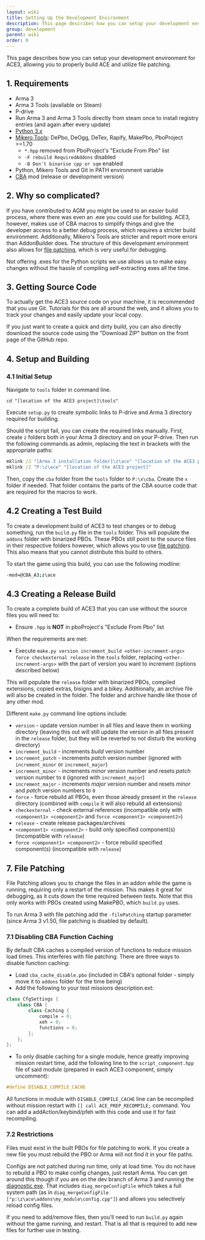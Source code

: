 ```yaml
---
layout: wiki
title: Setting Up the Development Environment
description: This page describes how you can setup your development environment for ACE3, allowing you to properly build ACE and utilize file patching.
group: development
parent: wiki
order: 0
---
```


This page describes how you can setup your development environment for ACE3, allowing you to properly build ACE and utilize file patching.


## 1. Requirements

- Arma 3
- Arma 3 Tools (available on Steam)
- P-drive
- Run Arma 3 and Arma 3 Tools directly from steam once to install registry entries (and again after every update)
- [Python 3.x](https://www.python.org/)
- [Mikero Tools](https://mikero.bytex.digital/Downloads): DePbo, DeOgg, DeTex, Rapify, MakePbo, PboProject >=1.70
  - `*.hpp` removed from PboProject's "Exclude From Pbo" list
  - `-F rebuild RequiredAddons` disabled
  - `-B Don't binarise cpp or sqm` enabled
- Python, Mikero Tools and Git in PATH environment variable
- [CBA](https://github.com/CBATeam/CBA_A3/releases/latest) mod (release or development version)


## 2. Why so complicated?

If you have contributed to AGM you might be used to an easier build process, where there was even an .exe you could use for building. ACE3, however, makes use of CBA macros to simplify things and give the developer access to a better debug process, which requires a stricter build environment. Additionally, Mikero's Tools are stricter and report more errors than AddonBuilder does. The structure of this development environment also allows for [file patching](#7-file-patching), which is very useful for debugging.

Not offering .exes for the Python scripts we use allows us to make easy changes without the hassle of compiling self-extracting exes all the time.


## 3. Getting Source Code

To actually get the ACE3 source code on your machine, it is recommended that you use Git. Tutorials for this are all around the web, and it allows you to track your changes and easily update your local copy.

If you just want to create a quick and dirty build, you can also directly download the source code using the "Download ZIP" button on the front page of the GitHub repo.


## 4. Setup and Building

### 4.1 Initial Setup

Navigate to `tools` folder in command line.

```
cd "[location of the ACE3 project]\tools"
```

Execute `setup.py` to create symbolic links to P-drive and Arma 3 directory required for building.


Should the script fail, you can create the required links manually. First, create `z` folders both in your Arma 3 directory and on your P-drive. Then run the following commands as admin, replacing the text in brackets with the appropriate paths:

```bat
mklink /J "[Arma 3 installation folder]\z\ace" "[location of the ACE3 project]"
mklink /J "P:\z\ace" "[location of the ACE3 project]"
```

Then, copy the `cba` folder from the `tools` folder to `P:\x\cba`. Create the `x` folder if needed. That folder contains the parts of the CBA source code that are required for the macros to work.


## 4.2 Creating a Test Build

To create a development build of ACE3 to test changes or to debug something, run the `build.py` file in the `tools` folder. This will populate the `addons` folder with binarized PBOs. These PBOs still point to the source files in their respective folders however, which allows you to use [file patching](#file-patching). This also means that you cannot distribute this build to others.

To start the game using this build, you can use the following modline:

```sh
-mod=@CBA_A3;z\ace
```

## 4.3 Creating a Release Build

To create a complete build of ACE3 that you can use without the source files you will need to:

- Ensure `.hpp` is **NOT** in pboProject's "Exclude From Pbo" list

When the requirements are met:

- Execute `make.py version increment_build <other-increment-args> force checkexternal release` in the `tools` folder, replacing `<other-increment-args>` with the part of version you want to increment (options described below)

This will populate the `release` folder with binarized PBOs, compiled extensions, copied extras, bisigns and a bikey. Additionally, an archive file will also be created in the folder. The folder and archive handle like those of any other mod.

Different `make.py` command line options include:

- `version` - update version number in all files and leave them in working directory (leaving this out will still update the version in all files present in the `release` folder, but they will be reverted to not disturb the working directory)
- `increment_build` - increments _build_ version number
- `increment_patch` - increments _patch_ version number (ignored with `increment_minor` or `increment_major`)
- `increment_minor` - increments _minor_ version number and resets _patch_ version number to `0` (ignored with `increment_major`)
- `increment_major` - increments _major_ version number and resets _minor_ and _patch_ version numbers to `0`
- `force` - force rebuild all PBOs, even those already present in the `release` directory (combined with `compile` it will also rebuild all extensions)
- `checkexternal` - check external references (incompatible only with `<component1> <component2>` and `force <component1> <component2>`)
- `release` - create release packages/archives
- `<component1> <component2>` - build only specified component(s) (incompatible with `release`)
- `force <component1> <component2>` - force rebuild specified component(s) (incompatible with `release`)


## 7. File Patching

File Patching allows you to change the files in an addon while the game is running, requiring only a restart of the mission. This makes it great for debugging, as it cuts down the time required between tests. Note that this only works with PBOs created using MakePBO, which `build.py` uses.

To run Arma 3 with file patching add the `-filePatching` startup parameter (since Arma 3 v1.50, file patching is disabled by default).

### 7.1 Disabling CBA Function Caching

By default CBA caches a compiled version of functions to reduce mission load times. This interferes with file patching. There are three ways to disable function caching:

- Load `cba_cache_disable.pbo` (included in CBA's optional folder - simply move it to `addons` folder for the time being)
- Add the following to your test missions description.ext:

```cpp
class CfgSettings {
    class CBA {
        class Caching {
            compile = 0;
            xeh = 0;
            functions = 0;
        };
    };
};
```

- To only disable caching for a single module, hence greatly improving mission restart time, add the following line to the `script_component.hpp` file of said module (prepared in each ACE3 component, simply uncomment):

```cpp
#define DISABLE_COMPILE_CACHE
```

All functions in module with `DISABLE_COMPILE_CACHE` line can be recompiled without mission restart with `[] call ACE_PREP_RECOMPILE;` command. You can add a addAction/keybind/pfeh with this code and use it for fast recompiling.

### 7.2 Restrictions

Files must exist in the built PBOs for file patching to work. If you create a new file you must rebuild the PBO or Arma will not find it in your file paths.

Configs are not patched during run time, only at load time. You do not have to rebuild a PBO to make config changes, just restart Arma. You can get around this though if you are on the dev branch of Arma 3 and running the [diagnostic exe](https://community.bistudio.com/wiki/Arma_3_Diagnostics_Exe). That includes `diag_mergeConfigFile` which takes a full system path (as in `diag_mergeConfigFile  ["p:\z\ace\addons\my_module\config.cpp"]`) and allows you selectively reload config files.

If you need to add/remove files, then you'll need to run `build.py` again without the game running, and restart. That is all that is required to add new files for further use in testing.
